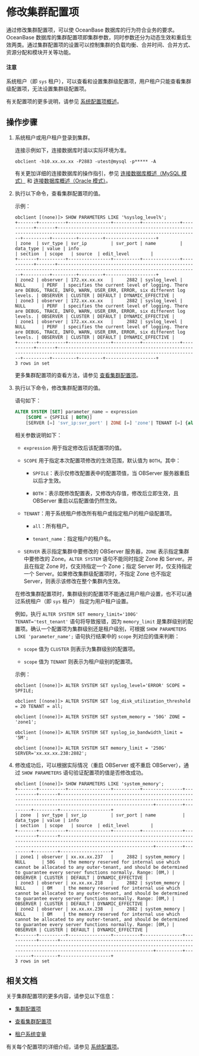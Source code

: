 # 修改集群配置项

通过修改集群配置项，可以使 OceanBase 数据库的行为符合业务的要求。OceanBase 数据库的集群配置项即集群参数，同时参数还分为动态生效和重启生效两类。通过集群配置项的设置可以控制集群的负载均衡、合并时间、合并方式、资源分配和模块开关等功能。

<main id="notice" type='notice'>
   <h4>注意</h4>
   <p>系统租户（即 <code>sys</code> 租户），可以查看和设置集群级配置项，用户租户只能查看集群级配置项，无法设置集群级配置项。</p>
 </main>

有关配置项的更多说明，请参见 [系统配置项概述](../../../700.reference/500.system-reference/100.system-configuration-items/100.system-configuration-items-overview.md)。

## 操作步骤

1. 系统租户或用户租户登录到集群。

   连接示例如下，连接数据库时请以实际环境为准。

   ```shell
   obclient -h10.xx.xx.xx -P2883 -utest@mysql -p***** -A
   ```

   有关更加详细的连接数据库的操作指引，参见 [连接数据库概述（MySQL 模式）](../../../300.develop/100.application-development-of-mysql-mode/100.database-connection-with-client-of-mysql-mode/100.connection-methods-overview-of-mysql-mode.md) 和 [连接数据库概述（Oracle 模式）](../../../300.develop/200.application-development-of-oracle-mode/100.database-connection-of-oracle-mode/100.connection-methods-overview-of-oracle-mode.md)。

2. 执行以下命令，查看集群配置项的值。

   示例：

   ```shell
   obclient [(none)]> SHOW PARAMETERS LIKE '%syslog_level%';
   +-------+----------+----------------+----------+--------------+-----------+-------+------------------------------------------------------------------------------------------------------------------------+----------+---------+---------+-------------------+
   | zone  | svr_type | svr_ip         | svr_port | name         | data_type | value | info                                                                                                                   | section  | scope   | source  | edit_level        |
   +-------+----------+----------------+----------+--------------+-----------+-------+------------------------------------------------------------------------------------------------------------------------+----------+---------+---------+-------------------+
   | zone2 | observer | 172.xx.xx.xx   |     2882 | syslog_level | NULL      | PERF  | specifies the current level of logging. There are DEBUG, TRACE, INFO, WARN, USER_ERR, ERROR, six different log levels. | OBSERVER | CLUSTER | DEFAULT | DYNAMIC_EFFECTIVE |
   | zone3 | observer | 172.xx.xx.xx   |     2882 | syslog_level | NULL      | PERF  | specifies the current level of logging. There are DEBUG, TRACE, INFO, WARN, USER_ERR, ERROR, six different log levels. | OBSERVER | CLUSTER | DEFAULT | DYNAMIC_EFFECTIVE |
   | zone1 | observer | 172.xx.xx.xx   |     2882 | syslog_level | NULL      | PERF  | specifies the current level of logging. There are DEBUG, TRACE, INFO, WARN, USER_ERR, ERROR, six different log levels. | OBSERVER | CLUSTER | DEFAULT | DYNAMIC_EFFECTIVE |
   +-------+----------+----------------+----------+--------------+-----------+-------+------------------------------------------------------------------------------------------------------------------------+----------+---------+---------+-------------------+
   3 rows in set
   ```

   更多集群配置项的查看方法，请参见 [查看集群配置项](../300.common-cluster-operations/1200.view-cluster-parameters.md)。

3. 执行以下命令，修改集群配置项的值。

   语句如下：

   ```sql
   ALTER SYSTEM [SET] parameter_name = expression 
       [SCOPE = {SPFILE | BOTH}]
       [SERVER [=] 'svr_ip:svr_port' | ZONE [=] 'zone'| TENANT [=] {all | tenant_name} ];
   ```

   相关参数说明如下：

   * `expression` 用于指定修改后该配置项的值。

   * `SCOPE` 用于指定本次配置项修改的生效范围，默认值为 `BOTH`。其中：

     * `SPFILE`：表示仅修改配置表中的配置项值，当 OBServer 服务器重启以后才生效。

     * `BOTH`：表示既修改配置表，又修改内存值，修改后立即生效，且 OBServer 重启以后配置值仍然生效。

   * `TENANT`：用于系统租户修改所有租户或指定租户的租户级配置项。

     * `all`：所有租户。

     * `tenant_name`：指定租户的租户名。

   * `SERVER` 表示指定集群中要修改的 OBServer 服务器，`ZONE` 表示指定集群中要修改的 Zone。`ALTER SYSTEM` 语句不能同时指定 Zone 和 Server。并且在指定 Zone 时，仅支持指定一个 Zone；指定 Server 时，仅支持指定一个 Server。如果修改集群级配置项时，不指定 Zone 也不指定 Server，则表示该修改在整个集群内生效。

   在修改集群配置项时，集群级别的配置项不能通过用户租户设置，也不可以通过系统租户（即 `sys` 租户） 指定为用户租户设置。

   例如，执行 `ALTER SYSTEM SET memory_limit='100G' TENANT='test_tenant'` 语句将导致报错，因为 `memory_limit` 是集群级别的配置项。确认一个配置项为集群级别还是租户级别，可根据 `SHOW PARAMETERS LIKE 'parameter_name';` 语句执行结果中的 `scope` 列对应的值来判断：

    * `scope` 值为 `CLUSTER` 则表示为集群级别的配置项。

    * `scope` 值为 `TENANT` 则表示为租户级别的配置项。

    示例：

    ```shell
    obclient [(none)]> ALTER SYSTEM SET syslog_level='ERROR' SCOPE = SPFILE;

    obclient [(none)]> ALTER SYSTEM SET log_disk_utilization_threshold = 20 TENANT = all;

    obclient [(none)]> ALTER SYSTEM SET system_memory = '50G' ZONE = 'zone1';

    obclient [(none)]> ALTER SYSTEM SET syslog_io_bandwidth_limit = '5M';

    obclient [(none)]> ALTER SYSTEM SET memory_limit = '250G' SERVER='xx.xx.xx.238:2882';
    ```

4. 修改成功后，可以根据实际情况（重启 OBServer 或不重启 OBServer），通过 `SHOW PARAMETERS` 语句验证配置项的值是否修改成功。

   ```shell
   obclient [(none)]> SHOW PARAMETERS LIKE 'system_memory';
   +-------+----------+----------------+----------+---------------+-----------+-------+-------------------------------------------------------------------------------------------------------------------------------------------------------------------------+----------+---------+---------+-------------------+
   | zone  | svr_type | svr_ip         | svr_port | name          | data_type | value | info                                                                                                                                                                    | section  | scope   | source  | edit_level        |
   +-------+----------+----------------+----------+---------------+-----------+-------+-------------------------------------------------------------------------------------------------------------------------------------------------------------------------+----------+---------+---------+-------------------+
   | zone1 | observer | xx.xx.xx.237   |     2882 | system_memory | NULL      | 50G   | the memory reserved for internal use which cannot be allocated to any outer-tenant, and should be determined to guarantee every server functions normally. Range: [0M,) | OBSERVER | CLUSTER | DEFAULT | DYNAMIC_EFFECTIVE |
   | zone3 | observer | xx.xx.xx.218   |     2882 | system_memory | NULL      | 0M    | the memory reserved for internal use which cannot be allocated to any outer-tenant, and should be determined to guarantee every server functions normally. Range: [0M,) | OBSERVER | CLUSTER | DEFAULT | DYNAMIC_EFFECTIVE |
   | zone2 | observer | xx.xx.xx.238   |     2882 | system_memory | NULL      | 0M    | the memory reserved for internal use which cannot be allocated to any outer-tenant, and should be determined to guarantee every server functions normally. Range: [0M,) | OBSERVER | CLUSTER | DEFAULT | DYNAMIC_EFFECTIVE |
   +-------+----------+----------------+----------+---------------+-----------+-------+-------------------------------------------------------------------------------------------------------------------------------------------------------------------------+----------+---------+---------+-------------------+
   3 rows in set 
   ```

## 相关文档

关于集群配置项的更多内容，请参见以下信息：

* [集群配置项](../200.cluster-configuration-items.md)

* [查看集群配置项](../300.common-cluster-operations/1200.view-cluster-parameters.md)

* [租户系统变量](../../200.tenant-management/500.system-variable-of-tenant.md)

有关每个配置项的详细介绍，请参见 [系统配置项](../../../700.reference/500.system-reference/100.system-configuration-items/100.system-configuration-items-overview.md)。
